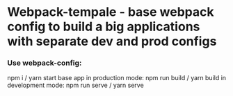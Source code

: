 # Webpack-tempale - base webpack config to build a big applications with separate dev and prod configs 

### Use webpack-config:
  npm i / yarn 
  start base app
    in production mode: npm run build / yarn build
    in development mode: npm run serve / yarn serve
  
